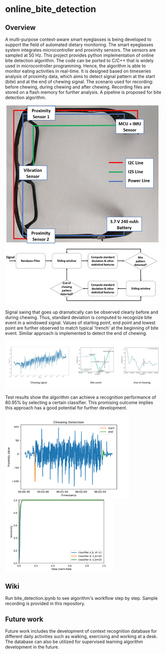 # online_bite_detection

## Overview
A multi-purpose context-aware smart eyeglasses is being developed to support the field of automated dietary monitoring. The smart eyeglasses system integrates microcontroller and proximity sensors. The sensors are sampled at 50 Hz.  This project provides python implementation of online bite detection algorithm. The code can be ported to C/C++ that is widely used in microcontroller programming. Hence, the algorithm is able to monitor eating activities in real-time. It is designed based on timeseries analysis of proximity data, which aims to detect signal pattern at the start (bite) and at the end of chewing signal. The scenario used for recording: before chewing, during chewing and after chewing. Recording files are stored on a flash memory for further analysis. A pipeline is proposed for bite detection algorithm.

<p float="center">
  <img src="images/eyeglasses.JPG" width="500" />
  <img src="images/pipeline.JPG" width="500" /> 
</p>

Signal swing that goes up dramatically can be observed clearly before and during chewing. Thus, standard deviation is computed to recognize bite event in a windowed signal. Values of starting point, end point and lowest point are further observed to match typical 'trench' at the beginning of bite event. Similar approach is implemented to detect the end of chewing.

![An image](images/signal.JPG)<!-- .element height="10%" width="10%" -->

Test results show the algorithm can achieve a recognition performance of 80.95% by selecting a certain classifier. This promising outcome implies this approach has a good potential for further development.

<p float="left">
  <img src="images/detection.png" width="400" />
  <img src="images/roc.png" width="350" /> 
</p>


## Wiki
Run bite_detection.ipynb to see algorithm's workflow step by step. Sample recording is provided in this repository.

## Future work

Future work includes the development of context recognition database for different daily activities such as walking, exercising and working at a desk. The database can also be utilized for supervised learning algorithm development in the future.

